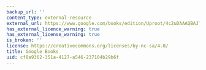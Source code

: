 ```yaml
---
backup_url: ''
content_type: external-resource
external_url: https://www.google.com/books/edition/Uproot/4c2uDAAAQBAJ?hl=en&gbpv=1
has_external_licence_warning: true
has_external_license_warning: true
is_broken: ''
license: https://creativecommons.org/licenses/by-nc-sa/4.0/
title: Google Books
uid: cf0a9362-351a-4127-a546-237104b29b6f
---
```

